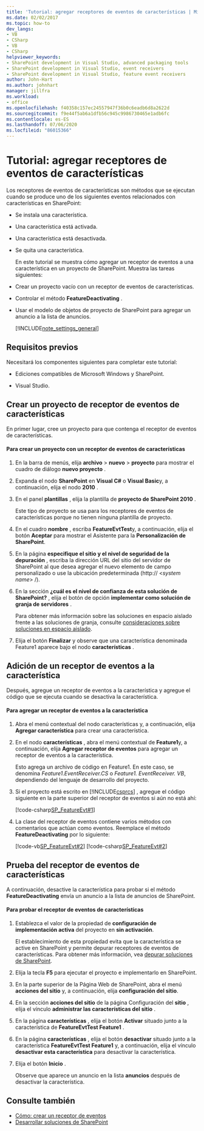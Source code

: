```yaml
---
title: 'Tutorial: agregar receptores de eventos de características | Microsoft Docs'
ms.date: 02/02/2017
ms.topic: how-to
dev_langs:
- VB
- CSharp
- VB
- CSharp
helpviewer_keywords:
- SharePoint development in Visual Studio, advanced packaging tools
- SharePoint development in Visual Studio, event receivers
- SharePoint development in Visual Studio, feature event receivers
author: John-Hart
ms.author: johnhart
manager: jillfra
ms.workload:
- office
ms.openlocfilehash: f40358c157ec24557947f36b0c6eadb6d8a2622d
ms.sourcegitcommit: f9e44f5ab6a1dfb56c945c9986730465e1adb6fc
ms.contentlocale: es-ES
ms.lasthandoff: 07/06/2020
ms.locfileid: "86015366"
---
```

# <a name="walkthrough-add-feature-event-receivers"></a>Tutorial: agregar receptores de eventos de características
  Los receptores de eventos de características son métodos que se ejecutan cuando se produce uno de los siguientes eventos relacionados con características en SharePoint:

- Se instala una característica.

- Una característica está activada.

- Una característica está desactivada.

- Se quita una característica.

  En este tutorial se muestra cómo agregar un receptor de eventos a una característica en un proyecto de SharePoint. Muestra las tareas siguientes:

- Crear un proyecto vacío con un receptor de eventos de características.

- Controlar el método **FeatureDeactivating** .

- Usar el modelo de objetos de proyecto de SharePoint para agregar un anuncio a la lista de anuncios.

  [!INCLUDE[note_settings_general](../sharepoint/includes/note-settings-general-md.md)]

## <a name="prerequisites"></a>Requisitos previos
 Necesitará los componentes siguientes para completar este tutorial:

- Ediciones compatibles de Microsoft Windows y SharePoint.

- Visual Studio.

## <a name="create-a-feature-event-receiver-project"></a>Crear un proyecto de receptor de eventos de características
 En primer lugar, cree un proyecto para que contenga el receptor de eventos de características.

#### <a name="to-create-a-project-with-a-feature-event-receiver"></a>Para crear un proyecto con un receptor de eventos de características

1. En la barra de menús, elija **archivo**  >  **nuevo**  >  **proyecto** para mostrar el cuadro de diálogo **nuevo proyecto** .

2. Expanda el nodo **SharePoint** en **Visual C#** o **Visual Basic**y, a continuación, elija el nodo **2010** .

3. En el panel **plantillas** , elija la plantilla de **proyecto de SharePoint 2010** .

     Este tipo de proyecto se usa para los receptores de eventos de características porque no tienen ninguna plantilla de proyecto.

4. En el cuadro **nombre** , escriba **FeatureEvtTest**y, a continuación, elija el botón **Aceptar** para mostrar el Asistente para la **Personalización de SharePoint**.

5. En la página **especifique el sitio y el nivel de seguridad de la depuración** , escriba la dirección URL del sitio del servidor de SharePoint al que desea agregar el nuevo elemento de campo personalizado o use la ubicación predeterminada (http:// \<*system name*> /).

6. En la sección **¿cuál es el nivel de confianza de esta solución de SharePoint?** , elija el botón de opción **implementar como solución de granja de servidores** .

     Para obtener más información sobre las soluciones en espacio aislado frente a las soluciones de granja, consulte [consideraciones sobre soluciones en espacio aislado](../sharepoint/sandboxed-solution-considerations.md).

7. Elija el botón **Finalizar** y observe que una característica denominada Feature1 aparece bajo el nodo **características** .

## <a name="add-an-event-receiver-to-the-feature"></a>Adición de un receptor de eventos a la característica
 Después, agregue un receptor de eventos a la característica y agregue el código que se ejecuta cuando se desactiva la característica.

#### <a name="to-add-an-event-receiver-to-the-feature"></a>Para agregar un receptor de eventos a la característica

1. Abra el menú contextual del nodo características y, a continuación, elija **Agregar característica** para crear una característica.

2. En el nodo **características** , abra el menú contextual de **Feature1**y, a continuación, elija **Agregar receptor de eventos** para agregar un receptor de eventos a la característica.

     Esto agrega un archivo de código en Feature1. En este caso, se denomina *Feature1.EventReceiver.CS* o *Feature1. EventReceiver. VB*, dependiendo del lenguaje de desarrollo del proyecto.

3. Si el proyecto está escrito en [!INCLUDE[csprcs](../sharepoint/includes/csprcs-md.md)] , agregue el código siguiente en la parte superior del receptor de eventos si aún no está ahí:

     [!code-csharp[SP_FeatureEvt#1](../sharepoint/codesnippet/CSharp/featureevttest2/features/feature1/feature1.eventreceiver.cs#1)]

4. La clase del receptor de eventos contiene varios métodos con comentarios que actúan como eventos. Reemplace el método **FeatureDeactivating** por lo siguiente:

     [!code-vb[SP_FeatureEvt#2](../sharepoint/codesnippet/VisualBasic/featureevt2vb/features/feature1/feature1.eventreceiver.vb#2)]
     [!code-csharp[SP_FeatureEvt#2](../sharepoint/codesnippet/CSharp/featureevttest2/features/feature1/feature1.eventreceiver.cs#2)]

## <a name="test-the-feature-event-receiver"></a>Prueba del receptor de eventos de características
 A continuación, desactive la característica para probar si el método **FeatureDeactivating** envía un anuncio a la lista de anuncios de SharePoint.

#### <a name="to-test-the-feature-event-receiver"></a>Para probar el receptor de eventos de características

1. Establezca el valor de la propiedad de **configuración de implementación activa** del proyecto en **sin activación**.

     El establecimiento de esta propiedad evita que la característica se active en SharePoint y permite depurar receptores de eventos de características. Para obtener más información, vea [depurar soluciones de SharePoint](../sharepoint/debugging-sharepoint-solutions.md).

2. Elija la tecla **F5** para ejecutar el proyecto e implementarlo en SharePoint.

3. En la parte superior de la Página Web de SharePoint, abra el menú **acciones del sitio** y, a continuación, elija **configuración del sitio**.

4. En la sección **acciones del sitio** de la página Configuración del **sitio** , elija el vínculo **administrar las características del sitio** .

5. En la página **características** , elija el botón **Activar** situado junto a la característica de **FeatureEvtTest Feature1** .

6. En la página **características** , elija el botón **desactivar** situado junto a la característica **FeatureEvtTest Feature1** y, a continuación, elija el vínculo **desactivar esta característica** para desactivar la característica.

7. Elija el botón **Inicio** .

     Observe que aparece un anuncio en la lista **anuncios** después de desactivar la característica.

## <a name="see-also"></a>Consulte también

- [Cómo: crear un receptor de eventos](../sharepoint/how-to-create-an-event-receiver.md)
- [Desarrollar soluciones de SharePoint](../sharepoint/developing-sharepoint-solutions.md)